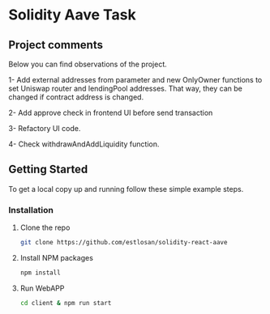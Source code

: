 # Solidity Aave Task

## Project comments
Below you can find observations of the project.

1- Add external addresses from parameter and new OnlyOwner functions to set Uniswap router and lendingPool addresses. That way, they can be changed if contract address is changed.

2- Add approve check in frontend UI before send transaction

3- Refactory UI code.

4- Check withdrawAndAddLiquidity function.

<!-- GETTING STARTED -->
## Getting Started

To get a local copy up and running follow these simple example steps.

### Installation

1. Clone the repo
   ```sh
   git clone https://github.com/estlosan/solidity-react-aave
   ```
3. Install NPM packages
   ```sh
   npm install
   ```
4. Run WebAPP
    ```sh
    cd client & npm run start
    ```
